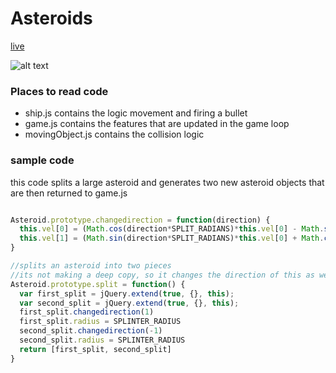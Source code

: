 # Asteroids  
[live](https://braelan.github.io/resume)

![alt text](https://i.gyazo.com/c4399d43884415bc83a20252ab9d6ec7.gif)

### Places to read code
* ship.js contains the logic movement and firing a bullet
* game.js contains the features that are updated in the game loop
* movingObject.js contains the collision logic

### sample code
this code splits a large asteroid and generates two new asteroid objects that
are then returned to game.js

```javascript

Asteroid.prototype.changedirection = function(direction) {
  this.vel[0] = (Math.cos(direction*SPLIT_RADIANS)*this.vel[0] - Math.sin(direction*SPLIT_RADIANS)*this.vel[1]);
  this.vel[1] = (Math.sin(direction*SPLIT_RADIANS)*this.vel[0] + Math.cos(direction*SPLIT_RADIANS)*this.vel[1]);
}

//splits an asteroid into two pieces
//its not making a deep copy, so it changes the direction of this as well
Asteroid.prototype.split = function() {
  var first_split = jQuery.extend(true, {}, this);
  var second_split = jQuery.extend(true, {}, this);
  first_split.changedirection(1)
  first_split.radius = SPLINTER_RADIUS
  second_split.changedirection(-1)
  second_split.radius = SPLINTER_RADIUS
  return [first_split, second_split]
}

```

